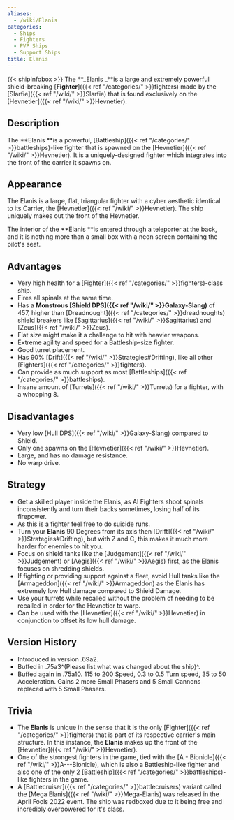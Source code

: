 ```yaml
---
aliases:
  - /wiki/Elanis
categories:
  - Ships
  - Fighters
  - PVP Ships
  - Support Ships
title: Elanis
---
```


{{< shipInfobox >}} The **_Elanis _**is a large and extremely powerful shield-breaking [**Fighter**]({{< ref "/categories/" >}}fighters) made by the [Slarfie]({{< ref "/wiki/" >}}Slarfie) that is found exclusively on the [Hevnetier]({{< ref "/wiki/" >}}Hevnetier).

## Description

The **Elanis **is a powerful, [Battleship]({{< ref "/categories/" >}}battleships)-like fighter that is spawned on the [Hevnetier]({{< ref "/wiki/" >}}Hevnetier). It is a uniquely-designed fighter which integrates into the front of the carrier it spawns on.

## Appearance

The Elanis is a large, flat, triangular fighter with a cyber aesthetic identical to its Carrier, the [Hevnetier]({{< ref "/wiki/" >}}Hevnetier). The ship uniquely makes out the front of the Hevnetier.

The interior of the **Elanis **is entered through a teleporter at the back, and it is nothing more than a small box with a neon screen containing the pilot's seat.

## Advantages

- Very high health for a [Fighter]({{< ref "/categories/" >}}fighters)-class ship.
- Fires all spinals at the same time.
- Has a **Monstrous [Shield DPS]({{< ref "/wiki/" >}}Galaxy-Slang)** of 457, higher than [Dreadnought]({{< ref "/categories/" >}}dreadnoughts) shield breakers like [Sagittarius]({{< ref "/wiki/" >}}Sagittarius) and [Zeus]({{< ref "/wiki/" >}}Zeus).
- Flat size might make it a challenge to hit with heavier weapons.
- Extreme agility and speed for a Battleship-size fighter.
- Good turret placement.
- Has 90% [Drift]({{< ref "/wiki/" >}}Strategies#Drifting), like all other [Fighters]({{< ref "/categories/" >}}fighters).
- Can provide as much support as most [Battleships]({{< ref "/categories/" >}}battleships).
- Insane amount of [Turrets]({{< ref "/wiki/" >}}Turrets) for a fighter, with a whopping 8.

## Disadvantages

- Very low [Hull DPS]({{< ref "/wiki/" >}}Galaxy-Slang) compared to Shield.
- Only one spawns on the [Hevnetier]({{< ref "/wiki/" >}}Hevnetier).
- Large, and has no damage resistance.
- No warp drive.

## Strategy

- Get a skilled player inside the Elanis, as AI Fighters shoot spinals inconsistently and turn their backs sometimes, losing half of its firepower.
- As this is a fighter feel free to do suicide runs.
- Turn your **Elanis** 90 Degrees from its axis then [Drift]({{< ref "/wiki/" >}}Strategies#Drifting), but with Z and C, this makes it much more harder for enemies to hit you.
- Focus on shield tanks like the [Judgement]({{< ref "/wiki/" >}}Judgement) or [Aegis]({{< ref "/wiki/" >}}Aegis) first, as the Elanis focuses on shredding shields.
- If fighting or providing support against a fleet, avoid Hull tanks like the [Armageddon]({{< ref "/wiki/" >}}Armageddon) as the Elanis has extremely low Hull damage compared to Shield Damage.
- Use your turrets while recalled without the problem of needing to be recalled in order for the Hevnetier to warp.
- Can be used with the [Hevnetier]({{< ref "/wiki/" >}}Hevnetier) in conjunction to offset its low hull damage.

## Version History

- Introduced in version .69a2.
- Buffed in .75a3^(Please list what was changed about the ship)^.
- Buffed again in .75a10. 115 to 200 Speed, 0.3 to 0.5 Turn speed, 35 to 50 Acceleration. Gains 2 more Small Phasers and 5 Small Cannons replaced with 5 Small Phasers.

## Trivia

- The **Elanis** is unique in the sense that it is the only [Fighter]({{< ref "/categories/" >}}fighters) that is part of its respective carrier's main structure. In this instance, the **Elanis** makes up the front of the [Hevnetier]({{< ref "/wiki/" >}}Hevnetier).
- One of the strongest fighters in the game, tied with the [A - Bionicle]({{< ref "/wiki/" >}}A---Bionicle), which is also a Battleship-like fighter and also one of the only 2 [Battleship]({{< ref "/categories/" >}}battleships)-like fighters in the game.
- A [Battlecruiser]({{< ref "/categories/" >}}battlecruisers) variant called the [Mega Elanis]({{< ref "/wiki/" >}}Mega-Elanis) was released in the April Fools 2022 event. The ship was redboxed due to it being free and incredibly overpowered for it's class.
